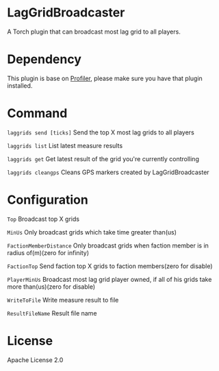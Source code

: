 ﻿# LagGridBroadcaster
A Torch plugin that can broadcast most lag grid to all players.

# Dependency
This plugin is base on [Profiler](https://torchapi.net/plugins/item/da82de0f-9d2f-4571-af1c-88c7921bc063), please make sure you have that plugin installed.

# Command
`laggrids send [ticks]` Send the top X most lag grids to all players

`laggrids list` List latest measure results

`laggrids get` Get latest result of the grid you're currently controlling

`laggrids cleangps` Cleans GPS markers created by LagGridBroadcaster

# Configuration
`Top` Broadcast top X grids

`MinUs` Only broadcast grids which take time greater than(us)

`FactionMemberDistance` Only broadcast grids when faction member is in radius of(m)(zero for infinity)

`FactionTop` Send faction top X grids to faction members(zero for disable)

`PlayerMinUs` Broadcast most lag grid player owned, if all of his grids take more than(us)(zero for disable)

`WriteToFile` Write measure result to file

`ResultFileName` Result file name

# License
Apache License 2.0

